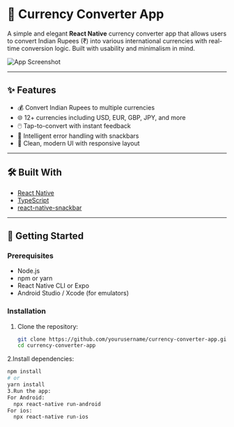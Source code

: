 # 💱 Currency Converter App

A simple and elegant **React Native** currency converter app that allows users to convert Indian Rupees (₹) into various international currencies with real-time conversion logic. Built with usability and minimalism in mind.

![App Screenshot](./screenshot.png)

---

## ✨ Features

- 💰 Convert Indian Rupees to multiple currencies
- 🌐 12+ currencies including USD, EUR, GBP, JPY, and more
- 🖱️ Tap-to-convert with instant feedback
- 🧠 Intelligent error handling with snackbars
- 🎨 Clean, modern UI with responsive layout

---

## 🛠️ Built With

- [React Native](https://reactnative.dev/)
- [TypeScript](https://www.typescriptlang.org/)
- [react-native-snackbar](https://github.com/cooperka/react-native-snackbar)

---

## 🚀 Getting Started

### Prerequisites

- Node.js
- npm or yarn
- React Native CLI or Expo
- Android Studio / Xcode (for emulators)

### Installation

1. Clone the repository:
   ```bash
   git clone https://github.com/yourusername/currency-converter-app.git
   cd currency-converter-app
2.Install dependencies:
   ```bash
   npm install
   # or
   yarn install
3.Run the app:
   For Android:
     npx react-native run-android
   For ios:
     npx react-native run-ios
